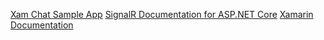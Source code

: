 [Xam Chat Sample App](https://github.com/jamesmontemagno/XamChat)
[SignalR Documentation for ASP.NET Core](https://docs.microsoft.com/en-us/aspnet/core/signalr/introduction)
[Xamarin Documentation](https://docs.microsoft.com/en-us/xamarin/)